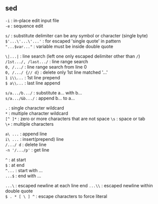 sed
---

`-i` : in-place edit input file  
`-e` : sequence edit  

`s/` : substitute delimiter can be any symbol or character (single byte)  
`$'...\'...\'...'` : for escaped 'single quote' in pattern  
`"...$var..."` : variable must be inside double quote  

`\|...|` : line search (left one only escaped delimiter other than `/`)  
`/1st.../, /last.../` : line range search  
`0, /.../` : line range search from line 0  
`0, /.../ {// d}` : delete only 1st line matched '...'  
`1 i\\...` : 1st line prepend  
`$ a\\...` : last line append

`s/a.../b.../` : substitute a... with b...  
`s/a.../&b.../` : append b... to a...  

`.` : single character wildcard  
`*` : multiple character wildcard  
`[^ ]*` : zero or more characters that are not space
`\s` : space or tab  
`\+` : multiple characters  

`a\ ...` : append line  
`i\ ...` : insert(prepend) line  
`/.../ d` : delete line  
`-n '/.../p'` : get line  

`^` : at start  
`$` : at end  
`^...` : start with ...  
`...$` : end with ...  

`...\` : escaped newline at each line end
`...\\` : escaped newline within double quote  
`$ . * [ \ ] ^` : escape characters to force literal  
